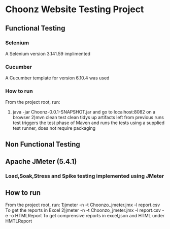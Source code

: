 # Choonz Website Testing Project
## Functional Testing


### Selenium 
A Selenium version 3.141.59 implimented

### Cucumber
A Cucumber template for version 6.10.4 was used

### How to run
From the project root, run:
1) java -jar Choonz-0.0.1-SNAPSHOT.jar
    and go to localhost:8082 on a browser 
2)mvn clean test
clean tidys up artifacts left from previous runs
test triggers the test phase of Maven and runs the tests using a supplied test runner, does not require packaging

## Non Functional Testing
## Apache JMeter (5.4.1)
### Load,Soak,Stress and Spike testing implemented using JMeter


## How to run
From the project root, run:
1)jmeter -n -t Choonzo_jmeter.jmx -l report.csv
  To get the reports in Excel
2)jmeter -n -t Choonzo_jmeter.jmx -l report.csv -e -o HTMLReport
To get comprensive reports in excel,json and HTML under HMTLReport 

